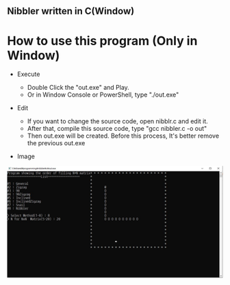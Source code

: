 ## Nibbler written in C(Window)

# How to use this program (Only in Window)

* Execute
    * Double Click the "out.exe" and Play.
    * Or in Window Console or PowerShell, type "./out.exe"
    
* Edit
    * If you want to change the source code, open nibblr.c and edit it.
    * After that, compile this source code, type "gcc nibbler.c -o out"
    * Then out.exe will be created. Before this process, It's better remove the previous out.exe

* Image

![Executed Image](./image.JPG)
